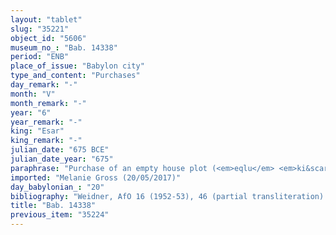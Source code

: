 ```yaml
---
layout: "tablet"
slug: "35221"
object_id: "5606"
museum_no_: "Bab. 14338"
period: "ENB"
place_of_issue: "Babylon city"
type_and_content: "Purchases"
day_remark: "-"
month: "V"
month_remark: "-"
year: "6"
year_remark: "-"
king: "Esar"
king_remark: "-"
julian_date: "675 BCE"
julian_date_year: "675"
paraphrase: "Purchase of an empty house plot (<em>eqlu</em> <em>ki&scaron;ubb&ucirc;</em>) located in the district of Babylon (<em>erṣet Bābili</em>) inside of Babylon. Scribe = Munnabiti//Ēpe&scaron;-ili"
imported: "Melanie Gross (20/05/2017)"
day_babylonian_: "20"
bibliography: "Weidner, AfO 16 (1952-53), 46 (partial transliteration)."
title: "Bab. 14338"
previous_item: "35224"
---
```

